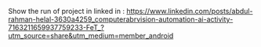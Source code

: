 Show the run of project in linked in :
https://www.linkedin.com/posts/abdul-rahman-helal-3630a4259_computerabrvision-automation-ai-activity-7163211659937759233-FeT_?utm_source=share&utm_medium=member_android
